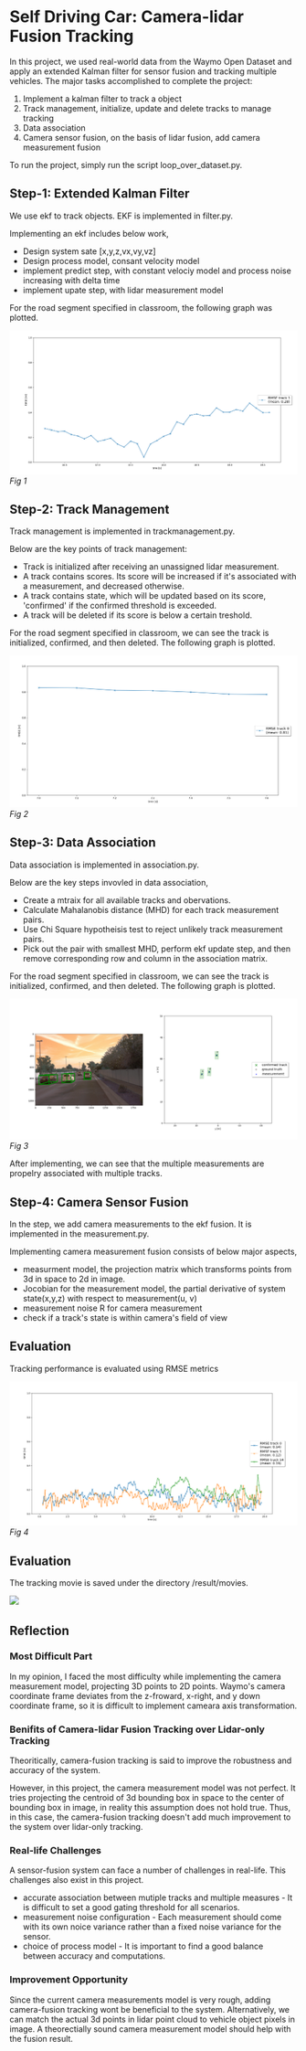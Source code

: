 # Self Driving Car: Camera-lidar Fusion Tracking

In this project, we used real-world data from the Waymo Open Dataset and apply an extended Kalman filter for sensor fusion and tracking multiple vehicles.
The major tasks accomplished to complete the project:

1. Implement a kalman filter to track a object
2. Track management, initialize, update and delete tracks to manage tracking
3. Data association
4. Camera sensor fusion, on the basis of lidar fusion, add camera measurement fusion

To run the project, simply run the script loop_over_dataset.py.

## Step-1: Extended Kalman Filter

We use ekf to track objects. EKF is implemented in filter.py.

Implementing an ekf includes below work,

* Design system sate [x,y,z,vx,vy,vz]
* Design process model, consant velocity model
* implement predict step, with constant velociy model and process noise increasing with delta time
* implement upate step, with lidar measurement model

For the road segment specified in classroom, the following graph was plotted.
<p>
    <img src="img/Final Term/s1.png"/>
    <br>
    <em>Fig 1</em>
</p>

## Step-2: Track Management

Track management is implemented in trackmanagement.py.

Below are the key points of track management:
* Track is initialized after receiving an unassigned lidar measurement.
* A track contains scores. Its score will be increased if it's associated with a measurement, and decreased otherwise.
* A track contains state, which will be updated based on its score, 'confirmed' if the confirmed threshold is exceeded.
* A track will be deleted if its score is below a certain treshold.

For the road segment specified in classroom, we can see the track is initialized, confirmed, and then deleted. The following graph is plotted.

<p>
    <img src="img/Final Term/s2.png"/>
    <br>
    <em>Fig 2</em>
</p>

## Step-3: Data Association

Data association is implemented in association.py.

Below are the key steps invovled in data association,

* Create a mtraix for all available tracks and obervations.
* Calculate Mahalanobis distance (MHD) for each track measurement pairs.
* Use Chi Square hypotheisis test to reject unlikely track measurement pairs.
* Pick out the pair with smallest MHD, perform ekf update step, and then remove corresponding row and column in the association matrix.

For the road segment specified in classroom, we can see the track is initialized, confirmed, and then deleted. The following graph is plotted.

<p>
    <img src="img/Final Term/s3.png"/>
    <br>
    <em>Fig 3</em>
</p>

After implementing, we can see that the multiple measurements are propelry associated with multiple tracks.

## Step-4: Camera Sensor Fusion

In the step, we add camera measurements to the ekf fusion. It is implemented in the measurement.py.

Implementing camera measurement fusion consists of below major aspects,

* measurment model, the projection matrix which transforms points from 3d in space to 2d in image.
* Jocobian for the measurement model, the partial derivative of system state(x,y,z) with respect to measurement(u, v)
* measurement noise R for camera measurement
* check if a track's state is within camera's field of view 

## Evaluation

Tracking performance is evaluated using RMSE metrics

<p>
    <img src="img/Final Term/s4.png"/>
    <br>
    <em>Fig 4</em>
</p>

## Evaluation

The tracking movie is saved under the directory /result/movies.

<p>
    <img src="img/video.gif"/>
</p>

## Reflection

### Most Difficult Part

In my opinion, I faced the most difficulty while implementing the camera measurement model, projecting 3D points to 2D points. Waymo's camera coordinate frame deviates from the z-froward, x-right, and y down coordinate frame, so it is difficult to implement cameara axis transformation.

### Benifits of Camera-lidar Fusion Tracking over Lidar-only Tracking

Theoritically, camera-fusion tracking is said to improve the robustness and accuracy of the system.

However, in this project, the camera measurement model was not perfect. It tries projecting the centroid of 3d bounding box in space to the center of bounding box in image, in reality this assumption does not hold true. Thus, in this case, the camera-fusion tracking doesn't add much improvement to the system over lidar-only tracking.

### Real-life Challenges

A sensor-fusion system can face a number of challenges in real-life. This challenges also exist in this project.

* accurate association between mutiple tracks and multiple measures - It is difficult to set a good gating threshold for all scenarios.
* measurement noise configuration - Each measurement should come with its own noice variance rather than a fixed noise variance for the sensor.
* choice of process model - It is important to find a good balance between accuracy and computations.

### Improvement Opportunity

Since the current camera measurements model is very rough, adding camera-fusion tracking wont be beneficial to the system. Alternatively, we can match the actual 3d points in lidar point cloud to vehicle object pixels in image. A theorectially sound camera measurement model should help with the fusion result.
